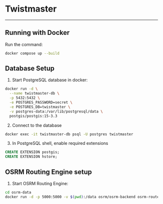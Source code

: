 # Twistmaster
---

## Running with Docker

Run the command:
```bash
docker compose up --build
```

## Database Setup

1. Start PostgreSQL database in docker:

```bash
docker run -d \
  --name twistmaster-db \
  -p 5432:5432 \
  -e POSTGRES_PASSWORD=secret \
  -e POSTGRES_DB=twistmaster \
  -v postgres-data:/var/lib/postgresql/data \
  postgis/postgis:15-3.3
```

2. Connect to the database
```bash
docker exec -it twistmaster-db psql -U postgres twistmaster
```

3. In PostgreSQL shell, enable required extensions
```sql
CREATE EXTENSION postgis;
CREATE EXTENSION hstore;
```

## OSRM Routing Engine setup

1. Start OSRM Routing Engine:
```bash
cd osrm-data
docker run -d -p 5000:5000 -v $(pwd):/data osrm/osrm-backend osrm-routed --algorithm mld /data/cumbria-latest.osrm
```
